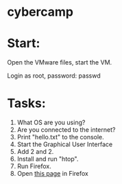 # cybercamp
<h1>Start:</h1>
<p>Open the VMware files, start the VM.</p>
<p>Login as root, password: passwd</p>

<h1>Tasks:</h1>

<ol>
  <li>What OS are you using?</li>
  <li>Are you connected to the internet?</li>
  <li>Print "hello.txt" to the console.</li>
  <li>Start the Graphical User Interface </li>
  <li>Add 2 and 2. </li>
  <li>Install and run "htop". </li>
  <li>Run Firefox.</li>
  <li>Open <a href="https://cat-bounce.com">this page</a> in Firefox</li>
</ol>
